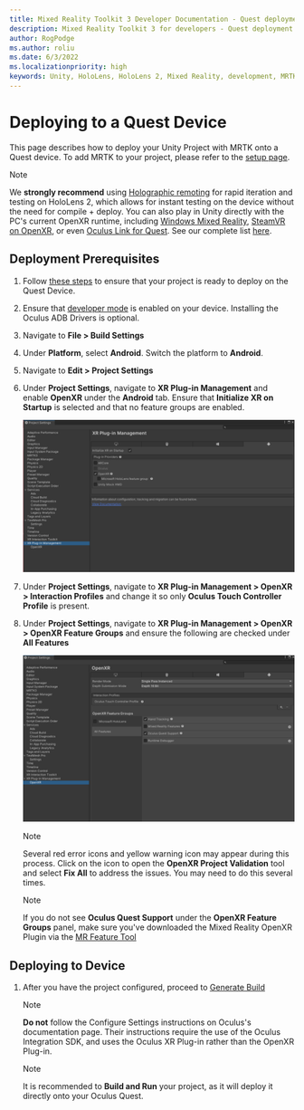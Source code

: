 ```yaml
---
title: Mixed Reality Toolkit 3 Developer Documentation - Quest deployment
description: Mixed Reality Toolkit 3 for developers - Quest deployment.
author: RogPodge
ms.author: roliu
ms.date: 6/3/2022
ms.localizationpriority: high
keywords: Unity, HoloLens, HoloLens 2, Mixed Reality, development, MRTK3, Quest, Deployment
---
```


# Deploying to a Quest Device

This page describes how to deploy your Unity Project with MRTK onto a Quest device. To add MRTK to your project, please refer to the [setup page](../setup.md).

> [!NOTE]
> We **strongly recommend** using [Holographic remoting](/mixed-reality/develop/unity/preview-and-debug-your-app) for rapid iteration and testing on HoloLens 2, which allows for instant testing on the device without the need for compile + deploy. You can also play in Unity directly with the PC's current OpenXR runtime, including [Windows Mixed Reality](https://www.microsoft.com/p/openxr-tools-for-windows-mixed-reality/9n5cvvl23qbt), [SteamVR on OpenXR](https://www.steamvr.com/), or even [Oculus Link for Quest](https://support.oculus.com/airlink). See our complete list [here](../debugging-and-testing.md).

## Deployment Prerequisites

1. Follow [these steps](https://developer.oculus.com/documentation/unity/book-unity-gsg/) to ensure that your project is ready to deploy on the Quest Device.

1. Ensure that [developer mode](https://developer.oculus.com/documentation/native/android/mobile-device-setup/) is enabled on your device. Installing the Oculus ADB Drivers is optional.

1. Navigate to **File > Build Settings**

1. Under **Platform**, select **Android**. Switch the platform to **Android**.

1. Navigate to **Edit > Project Settings**

1. Under **Project Settings**, navigate to **XR Plug-in Management** and enable **OpenXR** under the **Android** tab. Ensure that **Initialize XR on Startup** is selected and that no feature groups are enabled.

   ![Oculus XR Plug-in Management window](../images/oculus-xr-plug-in-management.png)

1. Under **Project Settings**, navigate to **XR Plug-in Management > OpenXR > Interaction Profiles** and change it so only **Oculus Touch Controller Profile** is present.

1. Under **Project Settings**, navigate to **XR Plug-in Management > OpenXR > OpenXR Feature Groups** and ensure the following are checked under **All Features**

   ![Oculus OpenXR](../images/oculus-openxr.png)

   > [!NOTE]
   > Several red error icons and yellow warning icon may appear during this process. Click on the icon to open the **OpenXR Project Validation** tool and select **Fix All** to address the issues. You may need to do this several times.

   > [!NOTE]
   > If you do not see **Oculus Quest Support** under the **OpenXR Feature Groups** panel, make sure you've downloaded the Mixed Reality OpenXR Plugin via the [MR Feature Tool](/mixed-reality/develop/unity/welcome-to-mr-feature-tool)

## Deploying to Device

1. After you have the project configured, proceed to [Generate Build](https://developer.oculus.com/documentation/unity/unity-build/#generate-build)

   > [!NOTE]
   > **Do not** follow the Configure Settings instructions on Oculus's documentation page. Their instructions require the use of the Oculus Integration SDK, and uses the Oculus XR Plug-in rather than the OpenXR Plug-in.

   > [!NOTE]
   > It is recommended to **Build and Run** your project, as it will deploy it directly onto your Oculus Quest.
